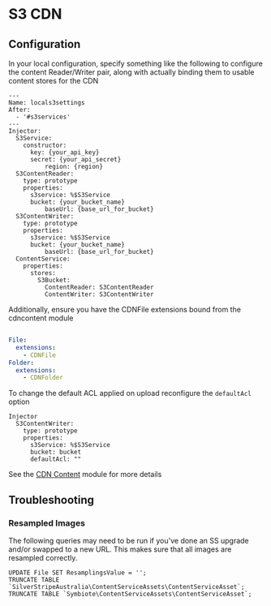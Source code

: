 # S3 CDN 

## Configuration

In your local configuration, specify something like the following to configure
the content Reader/Writer pair, along with actually binding them to usable 
content stores for the CDN 

    ---
    Name: locals3settings
    After: 
      - '#s3services'
    ---
	Injector:
	  S3Service:
	    constructor:
	      key: {your_api_key}
	      secret: {your_api_secret}
              region: {region}
	  S3ContentReader:
	    type: prototype
	    properties:
	      s3service: %$S3Service
	      bucket: {your_bucket_name}
              baseUrl: {base_url_for_bucket}
	  S3ContentWriter:
	    type: prototype
	    properties:
	      s3service: %$S3Service
	      bucket: {your_bucket_name}
              baseUrl: {base_url_for_bucket}
	  ContentService:
	    properties:
	      stores:
            S3Bucket:
              ContentReader: S3ContentReader
              ContentWriter: S3ContentWriter

Additionally, ensure you have the CDNFile extensions bound from the cdncontent
module

```yml

File:
  extensions:
    - CDNFile
Folder: 
  extensions:
    - CDNFolder

```


To change the default ACL applied on upload reconfigure the `defaultAcl` option

```
Injector
  S3ContentWriter:
    type: prototype
    properties:
      s3Service: %$S3Service
      bucket: bucket
      defaultAcl: ""
```

See the [CDN Content](https://github.com/symbiote/silverstripe-cdncontent) module
for more details

## Troubleshooting

### Resampled Images

The following queries may need to be run if you've done an SS upgrade and/or swapped to a new URL. This makes sure that all images are resampled correctly.

```
UPDATE File SET ResamplingsValue = '';
TRUNCATE TABLE `SilverStripeAustralia\ContentServiceAssets\ContentServiceAsset`;
TRUNCATE TABLE `Symbiote\ContentServiceAssets\ContentServiceAsset`;
```
